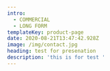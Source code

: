 ```yaml
---
intro:
  - COMMERCIAL
  - LONG FORM
templateKey: product-page
date: 2020-08-21T13:47:42.928Z
image: /img/contact.jpg
heading: test for presenation
description: 'this is for test '
---
```


